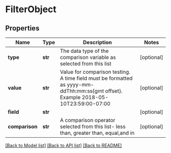 # FilterObject

## Properties
Name | Type | Description | Notes
------------ | ------------- | ------------- | -------------
**type** | **str** | The data type of the comparison variable as selected from this list | [optional] 
**value** | **str** | Value for comparison testing.  A time field must be formatted as yyyy-mm-ddThh:mm:ss{gmt offset}. Example 2018-05-10T23:59:00-07:00 | [optional] 
**field** | **str** |  | [optional] 
**comparison** | **str** | A comparison operator selected from this list- less than, greater than, equal,and in | [optional] 

[[Back to Model list]](../README.md#documentation-for-models) [[Back to API list]](../README.md#documentation-for-api-endpoints) [[Back to README]](../README.md)


